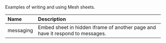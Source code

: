 Examples of writing and using Mesh sheets.

| Name      | Description                                                                   |
| :-------- | :---------------------------------------------------------------------------- |
| messaging | Embed sheet in hidden iframe of another page and have it respond to messages. |